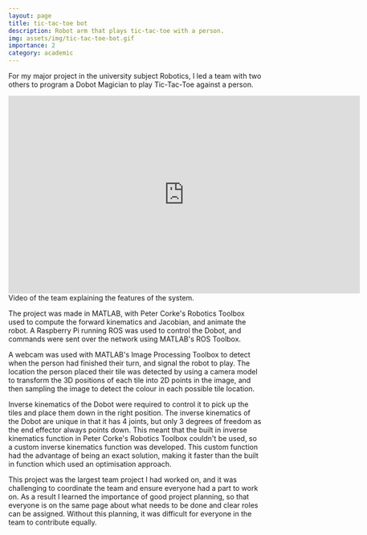 ```yaml
---
layout: page
title: tic-tac-toe bot
description: Robot arm that plays tic-tac-toe with a person.
img: assets/img/tic-tac-toe-bot.gif
importance: 2
category: academic
---
```


For my major project in the university subject Robotics, I led a team with two others to program a Dobot Magician to play Tic-Tac-Toe against a person.

<div class="row">
    <div class="col-sm mt-3 mt-md-0">
        <div class="iframe-container">
            <iframe width="700" height="394" src="https://www.youtube.com/embed/gn4-HONhFDk" title="YouTube video player" frameborder="0" allow="accelerometer; clipboard-write; encrypted-media; gyroscope; picture-in-picture" allowfullscreen></iframe>
        </div>
    </div>
</div>
<div class="caption">
    Video of the team explaining the features of the system.
</div>

The project was made in MATLAB, with Peter Corke's Robotics Toolbox used to compute the forward kinematics and Jacobian, and animate the robot. A Raspberry Pi running ROS was used to control the Dobot, and commands were sent over the network using MATLAB's ROS Toolbox.

A webcam was used with MATLAB's Image Processing Toolbox to detect when the person had finished their turn, and signal the robot to play. The location the person placed their tile was detected by using a camera model to transform the 3D positions of each tile into 2D points in the image, and then sampling the image to detect the colour in each possible tile location.

Inverse kinematics of the Dobot were required to control it to pick up the tiles and place them down in the right position. The inverse kinematics of the Dobot are unique in that it has 4 joints, but only 3 degrees of freedom as the end effector always points down. This meant that the built in inverse kinematics function in Peter Corke's Robotics Toolbox couldn't be used, so a custom inverse kinematics function was developed. This custom function had the advantage of being an exact solution, making it faster than the built in function which used an optimisation approach.

This project was the largest team project I had worked on, and it was challenging to coordinate the team and ensure everyone had a part to work on. As a result I learned the importance of good project planning, so that everyone is on the same page about what needs to be done and clear roles can be assigned. Without this planning, it was difficult for everyone in the team to contribute equally.